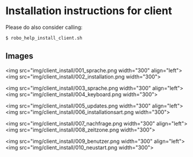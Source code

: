 # Installation instructions for client

Please do also consider calling:

    $ robo_help_install_client.sh

## Images
<img src="img/client_install/001_sprache.png          width="300" align="left">
<img src="img/client_install/002_installation.png     width="300">

<img src="img/client_install/003_sprache.png          width="300" align="left">
<img src="img/client_install/004_keyboard.png         width="300">

<img src="img/client_install/005_updates.png          width="300" align="left">
<img src="img/client_install/006_installationsart.png width="300">

<img src="img/client_install/007_nachfrage.png        width="300" align="left">
<img src="img/client_install/008_zeitzone.png         width="300">

<img src="img/client_install/009_benutzer.png         width="300" align="left">
<img src="img/client_install/010_neustart.png         width="300">
